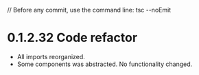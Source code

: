 // Before any commit, use the command line: tsc --noEmit

# 0.1.2.32 Code refactor

- All imports reorganized.
- Some components was abstracted. No functionality changed.